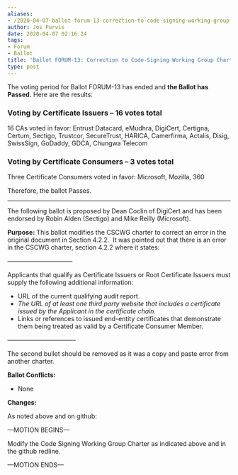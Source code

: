```yaml
---
aliases:
- /2020-04-07-ballot-forum-13-correction-to-code-signing-working-group-charter/
author: Jos Purvis
date: 2020-04-07 02:16:24
tags:
- Forum
- Ballot
title: 'Ballot FORUM-13: Correction to Code-Signing Working Group Charter'
type: post
---
```


The voting period for Ballot FORUM-13 has ended and **the Ballot has Passed.** Here are the results:

### Voting by Certificate Issuers – 16 votes total 

16 CAs voted in favor: Entrust Datacard, eMudhra, DigiCert, Certigna, Certum, Sectigo, Trustcor, SecureTrust, HARICA, Camerfirma, Actalis, Disig, SwissSign, GoDaddy, GDCA, Chungwa Telecom

### Voting by Certificate Consumers – 3 votes total 

Three Certificate Consumers voted in favor: Microsoft, Mozilla, 360

Therefore, the ballot Passes.

______________________________________________________________________

The following ballot is proposed by Dean Coclin of DigiCert and has been endorsed by Robin Alden (Sectigo) and Mike Reilly (Microsoft).

**Purpose:** This ballot modifies the CSCWG charter to correct an error in the original document in Section 4.2.2.  It was pointed out that there is an error in the CSCWG charter, section 4.2.2 where it states:

——————————–

Applicants that qualify as Certificate Issuers or Root Certificate Issuers must supply the following additional information:

- URL of the current qualifying audit report.
- _The URL of at least one third party website that includes a certificate issued by the Applicant in the certificate chain._
- Links or references to issued end-entity certificates that demonstrate them being treated as valid by a Certificate Consumer Member.

———————————

The second bullet should be removed as it was a copy and paste error from another charter.

**Ballot Conflicts:**

- None

**Changes:**

As noted above and on github:

—MOTION BEGINS—

Modify the Code Signing Working Group Charter as indicated above and in the github redline.

—MOTION ENDS—